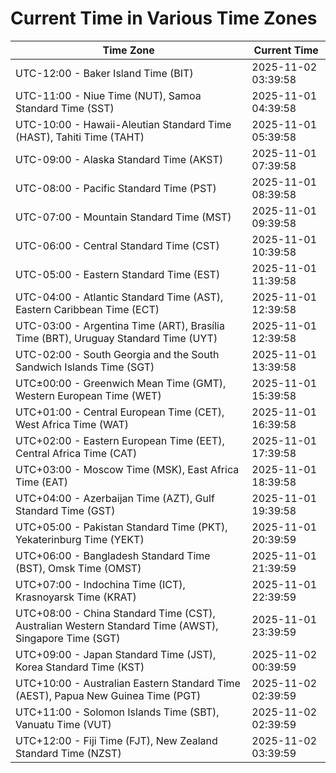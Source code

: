 # Current Time in Various Time Zones

| Time Zone | Current Time |
|-----------|--------------|
| UTC-12:00 - Baker Island Time (BIT) | 2025-11-02 03:39:58 |
| UTC-11:00 - Niue Time (NUT), Samoa Standard Time (SST) | 2025-11-01 04:39:58 |
| UTC-10:00 - Hawaii-Aleutian Standard Time (HAST), Tahiti Time (TAHT) | 2025-11-01 05:39:58 |
| UTC-09:00 - Alaska Standard Time (AKST) | 2025-11-01 07:39:58 |
| UTC-08:00 - Pacific Standard Time (PST) | 2025-11-01 08:39:58 |
| UTC-07:00 - Mountain Standard Time (MST) | 2025-11-01 09:39:58 |
| UTC-06:00 - Central Standard Time (CST) | 2025-11-01 10:39:58 |
| UTC-05:00 - Eastern Standard Time (EST) | 2025-11-01 11:39:58 |
| UTC-04:00 - Atlantic Standard Time (AST), Eastern Caribbean Time (ECT) | 2025-11-01 12:39:58 |
| UTC-03:00 - Argentina Time (ART), Brasília Time (BRT), Uruguay Standard Time (UYT) | 2025-11-01 12:39:58 |
| UTC-02:00 - South Georgia and the South Sandwich Islands Time (SGT) | 2025-11-01 13:39:58 |
| UTC±00:00 - Greenwich Mean Time (GMT), Western European Time (WET) | 2025-11-01 15:39:58 |
| UTC+01:00 - Central European Time (CET), West Africa Time (WAT) | 2025-11-01 16:39:58 |
| UTC+02:00 - Eastern European Time (EET), Central Africa Time (CAT) | 2025-11-01 17:39:58 |
| UTC+03:00 - Moscow Time (MSK), East Africa Time (EAT) | 2025-11-01 18:39:58 |
| UTC+04:00 - Azerbaijan Time (AZT), Gulf Standard Time (GST) | 2025-11-01 19:39:58 |
| UTC+05:00 - Pakistan Standard Time (PKT), Yekaterinburg Time (YEKT) | 2025-11-01 20:39:59 |
| UTC+06:00 - Bangladesh Standard Time (BST), Omsk Time (OMST) | 2025-11-01 21:39:59 |
| UTC+07:00 - Indochina Time (ICT), Krasnoyarsk Time (KRAT) | 2025-11-01 22:39:59 |
| UTC+08:00 - China Standard Time (CST), Australian Western Standard Time (AWST), Singapore Time (SGT) | 2025-11-01 23:39:59 |
| UTC+09:00 - Japan Standard Time (JST), Korea Standard Time (KST) | 2025-11-02 00:39:59 |
| UTC+10:00 - Australian Eastern Standard Time (AEST), Papua New Guinea Time (PGT) | 2025-11-02 02:39:59 |
| UTC+11:00 - Solomon Islands Time (SBT), Vanuatu Time (VUT) | 2025-11-02 02:39:59 |
| UTC+12:00 - Fiji Time (FJT), New Zealand Standard Time (NZST) | 2025-11-02 03:39:59 |
